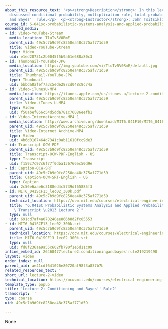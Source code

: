 ```yaml
---
about_this_resource_text: '<p><strong>Description</strong>: In this lecture, the professor
  discussed conditional probability, multiplication rule, total probability theorem,
  and Bayes'' rule.</p>  <p><strong>Instructor</strong>: John Tsitsiklis</p>'
course_id: 6-041sc-probabilistic-systems-analysis-and-applied-probability-fall-2013
embedded_media:
- id: Video-YouTube-Stream
  media_location: TluTv5V0RmE
  parent_uid: 49c5c7b9d9fc8250ea48c375af771d59
  title: Video-YouTube-Stream
  type: Video
  uid: e1ed28731c2b0045f5b9a61e688a80c3
- id: Thumbnail-YouTube-JPG
  media_location: https://img.youtube.com/vi/TluTv5V0RmE/default.jpg
  parent_uid: 49c5c7b9d9fc8250ea48c375af771d59
  title: Thumbnail-YouTube-JPG
  type: Thumbnail
  uid: bbbda8afef7a3c5ede287cd048c8c74a
- id: Video-iTunesU-MP4
  media_location: https://itunes.apple.com/us/itunes-u/lecture-2-conditioning-bayes/id577778306?i=123745363
  parent_uid: 49c5c7b9d9fc8250ea48c375af771d59
  title: Video-iTunes U-MP4
  type: Video
  uid: f50abef856c54d5dda781c76086eefb1
- id: Video-InternetArchive-MP4_1
  media_location: http://www.archive.org/download/MIT6.041F10/MIT6_041F11_lec02_300k.mp4
  parent_uid: 49c5c7b9d9fc8250ea48c375af771d59
  title: Video-Internet Archive-MP4
  type: Video
  uid: 4b6d0167464d7341c0ab11610fcc9de3
- id: Transcript-OCW-PDF
  parent_uid: 49c5c7b9d9fc8250ea48c375af771d59
  title: Transcript-OCW-PDF-English - US
  type: Transcript
  uid: f159c7c97c6f77f0dba136766ec50d9e
- id: Caption-OCW-SRT
  parent_uid: 49c5c7b9d9fc8250ea48c375af771d59
  title: Caption-OCW-SRT-English - US
  type: Caption
  uid: 2c56e6aae6c3188ed4c5739df65885f3
- id: MIT6_041SCF13_lec02_300k.pdf
  parent_uid: 49c5c7b9d9fc8250ea48c375af771d59
  technical_location: https://ocw.mit.edu/courses/electrical-engineering-and-computer-science/6-041sc-probabilistic-systems-analysis-and-applied-probability-fall-2013/resource-index/lecture-2-video/MIT6_041SCF13_lec02_300k.pdf
  title: "6.041SC Probabilistic Systems Analysis and Applied Probability, Fall 2013\
    \ Transcript \u2013 Lecture 2 "
  type: null
  uid: 691cd7af4a070240ee866b8d2fc85553
- id: MIT6_041SCF13_lec02_300k.srt
  parent_uid: 49c5c7b9d9fc8250ea48c375af771d59
  technical_location: https://ocw.mit.edu/courses/electrical-engineering-and-computer-science/6-041sc-probabilistic-systems-analysis-and-applied-probability-fall-2013/resource-index/lecture-2-video/MIT6_041SCF13_lec02_300k.srt
  title: MIT6_041SCF13_lec02_300k.srt
  type: null
  uid: fd8f236aa9a55c602fb790f1e5d11c09
inline_embed_id: 26468477lecture2:conditioningandbayes'rule219219490
layout: video
order_index: null
parent_uid: ae41cdf641026e80720af98f3a837b7b
related_resources_text: ''
short_url: lecture-2-video
technical_location: https://ocw.mit.edu/courses/electrical-engineering-and-computer-science/6-041sc-probabilistic-systems-analysis-and-applied-probability-fall-2013/resource-index/lecture-2-video
template_type: popup
title: 'Lecture 2: Conditioning and Bayes'' Rule2'
transcript: ''
type: course
uid: 49c5c7b9d9fc8250ea48c375af771d59

---
```

None